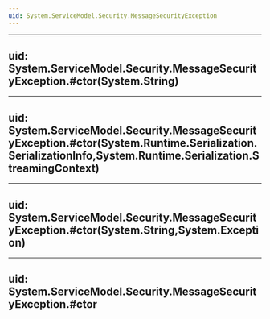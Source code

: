 ```yaml
---
uid: System.ServiceModel.Security.MessageSecurityException
---
```


---
uid: System.ServiceModel.Security.MessageSecurityException.#ctor(System.String)
---

---
uid: System.ServiceModel.Security.MessageSecurityException.#ctor(System.Runtime.Serialization.SerializationInfo,System.Runtime.Serialization.StreamingContext)
---

---
uid: System.ServiceModel.Security.MessageSecurityException.#ctor(System.String,System.Exception)
---

---
uid: System.ServiceModel.Security.MessageSecurityException.#ctor
---
